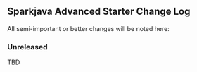 ## Sparkjava Advanced Starter Change Log

All semi-important or better changes will be noted here:

### Unreleased

TBD
